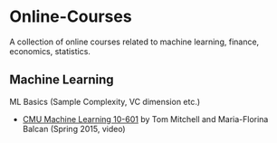 # Online-Courses
A collection of online courses related to machine learning, finance, economics, statistics.

## Machine Learning
ML Basics (Sample Complexity, VC dimension etc.)

* [CMU Machine Learning 10-601](http://www.cs.cmu.edu/~ninamf/courses/601sp15/lectures.shtml) by Tom Mitchell and Maria-Florina Balcan (Spring 2015, video)
